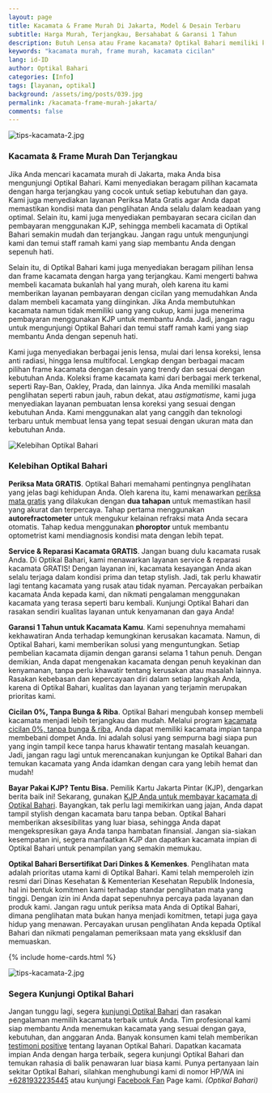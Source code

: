 ```yaml
---
layout: page
title: Kacamata & Frame Murah Di Jakarta, Model & Desain Terbaru
subtitle: Harga Murah, Terjangkau, Bersahabat & Garansi 1 Tahun
description: Butuh Lensa atau Frame kacamata? Optikal Bahari memiliki koleksi lengkap dengan harga terbaik. Segera kunjungi toko kami untuk penawaran eksklusif.
keywords: "kacamata murah, frame murah, kacamata cicilan"
lang: id-ID
author: Optikal Bahari
categories: [Info]
tags: [layanan, optikal]
background: /assets/img/posts/039.jpg
permalink: /kacamata-frame-murah-jakarta/
comments: false
---
```


<div class="card-deck mb-3">
    <div class="card shadow p-3 mb-5 bg-white rounded">
        <img
            itemprop="image" 
            src="{{"/assets/img/posts/periksa-mata/periksa-mata-gratis-optikal-bahari-5.jpg" | relative_url }}" 
            class="card-img-top"
            title="kacamata murah dan terjangkau"
            alt="tips-kacamata-2.jpg">
            <div class="card-body">
                <h3 class="card-title">
                    Kacamata & Frame Murah Dan Terjangkau
                </h3>
                <p class="card-text text-justify">
                    Jika Anda mencari kacamata murah di Jakarta, maka Anda bisa mengunjungi Optikal Bahari. Kami menyediakan beragam pilihan kacamata dengan harga terjangkau yang cocok untuk setiap kebutuhan dan gaya. Kami juga menyediakan layanan Periksa Mata Gratis agar Anda dapat memastikan kondisi mata dan penglihatan Anda selalu dalam keadaan yang optimal. Selain itu, kami juga menyediakan pembayaran secara cicilan dan pembayaran menggunakan KJP, sehingga membeli kacamata di Optikal Bahari semakin mudah dan terjangkau. Jangan ragu untuk mengunjungi kami dan temui staff ramah kami yang siap membantu Anda dengan sepenuh hati.
                </p>
                <p class="card-text text-justify">
                    Selain itu, di Optikal Bahari kami juga menyediakan beragam pilihan lensa dan frame kacamata dengan harga yang terjangkau. Kami mengerti bahwa membeli kacamata bukanlah hal yang murah, oleh karena itu kami memberikan layanan pembayaran dengan cicilan yang memudahkan Anda dalam membeli kacamata yang diinginkan. Jika Anda membutuhkan kacamata namun tidak memiliki uang yang cukup, kami juga menerima pembayaran menggunakan KJP untuk membantu Anda. Jadi, jangan ragu untuk mengunjungi Optikal Bahari dan temui staff ramah kami yang siap membantu Anda dengan sepenuh hati.
                </p>
                <p class="card-text text-justify">
                    Kami juga menyediakan berbagai jenis lensa, mulai dari lensa koreksi, lensa anti radiasi, hingga lensa multifocal. Lengkap dengan berbagai macam pilihan frame kacamata dengan desain yang trendy dan sesuai dengan kebutuhan Anda. Koleksi frame kacamata kami dari berbagai merk terkenal, seperti Ray-Ban, Oakley, Prada, dan lainnya. Jika Anda memiliki masalah penglihatan seperti rabun jauh, rabun dekat, atau <em>astigmatisme</em>, kami juga menyediakan layanan pembuatan lensa koreksi yang sesuai dengan kebutuhan Anda. Kami menggunakan alat yang canggih dan teknologi terbaru untuk membuat lensa yang tepat sesuai dengan ukuran mata dan kebutuhan Anda.
                </p>
            </div>
        </div>
    </div>

<div class="card-deck mb-3">
  <div class="card shadow p-3 mb-5 bg-white rounded">
    <img
        itemprop="image"
        data-src="/assets/img/posts/periksa-mata/periksa-mata-gratis-optikal-bahari-6.jpg"
        src="/assets/img/posts/periksa-mata/periksa-mata-gratis-optikal-bahari-6.jpg"
        class="card-img-top img-fluid"
        alt="Kelebihan Optikal Bahari" 
        title="Kelebihan Optikal Bahari"/>
    <div class="card-body">
      <h3 class="card-title">
        Kelebihan Optikal Bahari
      </h3>
            <p class="card-text text-justify">
                <strong>Periksa Mata GRATIS</strong>.
                    Optikal Bahari memahami pentingnya penglihatan yang jelas bagi kehidupan Anda. Oleh karena itu, kami menawarkan <a href="{{"/periksa-mata-gratis/" | relative_url }}" title="Periksa Mata Gratis">periksa mata gratis</a> yang dilakukan dengan <strong>dua tahapan</strong> untuk memastikan hasil yang akurat dan terpercaya. Tahap pertama menggunakan <strong>autorefractometer</strong> untuk mengukur kelainan refraksi mata Anda secara otomatis. Tahap kedua menggunakan <strong>phoroptor</strong> untuk membantu optometrist kami mendiagnosis kondisi mata dengan lebih tepat.
            </p>
            <p class="card-text text-justify">
                <strong>Service & Reparasi Kacamata GRATIS</strong>.
                    Jangan buang dulu kacamata rusak Anda. Di Optikal Bahari, kami menawarkan layanan service & reparasi kacamata GRATIS! Dengan layanan ini, kacamata kesayangan Anda akan selalu terjaga dalam kondisi prima dan tetap stylish. Jadi, tak perlu khawatir lagi tentang kacamata yang rusak
                    atau tidak nyaman. Percayakan perbaikan kacamata Anda kepada kami, dan nikmati pengalaman menggunakan kacamata yang terasa seperti baru kembali. Kunjungi Optikal Bahari dan rasakan sendiri kualitas layanan untuk kenyamanan dan gaya Anda!
            </p>
            <p class="card-text text-justify">
                <strong>Garansi 1 Tahun untuk Kacamata Kamu</strong>.
                    Kami sepenuhnya memahami kekhawatiran Anda terhadap kemungkinan kerusakan kacamata. Namun, di Optikal Bahari, kami memberikan solusi yang menguntungkan. Setiap pembelian kacamata dijamin dengan garansi selama 1 tahun penuh. Dengan demikian, Anda dapat mengenakan kacamata dengan penuh keyakinan dan kenyamanan, tanpa perlu khawatir tentang kerusakan atau masalah lainnya. Rasakan kebebasan dan kepercayaan diri dalam setiap langkah Anda, karena di Optikal Bahari, kualitas dan layanan yang terjamin merupakan prioritas kami.
            </p>
            <p class="card-text text-justify">
                <strong>Cicilan 0%, Tanpa Bunga & Riba</strong>.
                    Optikal Bahari mengubah konsep membeli kacamata menjadi lebih terjangkau dan mudah. Melalui program <a href="{{"/kacamata-cicilan/" | relative_url }}" title="kacamata cicilan 0%, tanpa bunga & riba">kacamata cicilan 0%, tanpa bunga & riba</a>, Anda dapat memiliki kacamata impian tanpa membebani dompet Anda. Ini adalah solusi yang sempurna bagi siapa pun yang ingin tampil kece tanpa harus khawatir tentang masalah keuangan. Jadi, jangan ragu lagi untuk merencanakan kunjungan ke Optikal Bahari dan temukan kacamata yang Anda idamkan dengan cara yang lebih hemat dan mudah!
            </p>
            <p class="card-text text-justify">
                <strong>Bayar Pakai KJP? Tentu Bisa.</strong>
                    Pemilik Kartu Jakarta Pintar (KJP), dengarkan berita baik ini! Sekarang, gunakan <a href="{{"/optikal-bahari-kjp-kartu-jakarta-pintar/" | relative_url }}" title="KJP Anda untuk membayar kacamata di Optikal Bahari">KJP Anda untuk membayar kacamata di Optikal Bahari</a>. Bayangkan, tak perlu lagi memikirkan uang jajan, Anda dapat tampil stylish dengan kacamata baru tanpa beban. Optikal Bahari memberikan aksesibilitas yang luar biasa, sehingga Anda dapat mengekspresikan gaya Anda tanpa hambatan finansial. Jangan sia-siakan kesempatan ini, segera manfaatkan KJP dan dapatkan kacamata impian di Optikal Bahari untuk penampilan yang semakin memukau.
            </p>
            <p class="card-text text-justify">
                <strong>Optikal Bahari Bersertifikat Dari Dinkes & Kemenkes</strong>.
                    Penglihatan mata adalah prioritas utama kami di Optikal Bahari. Kami telah memperoleh izin resmi dari Dinas Kesehatan & Kementerian Kesehatan Republik Indonesia, hal ini bentuk komitmen kami terhadap standar penglihatan mata yang tinggi. Dengan izin ini Anda dapat sepenuhnya percaya pada layanan dan produk kami. Jangan ragu untuk periksa mata Anda di Optikal Bahari, dimana penglihatan mata bukan hanya menjadi komitmen, tetapi juga gaya hidup yang menawan. Percayakan urusan penglihatan Anda kepada Optikal Bahari dan nikmati pengalaman pemeriksaan mata yang eksklusif dan memuaskan.
            </p>
        </div>
    </div>
</div>

{% include home-cards.html %}

<div class="card-deck mb-3">
  <div class="card shadow p-3 mb-5 bg-white rounded">
		  <img 
            itemprop="image"
            src="{{"/assets/img/posts/periksa-mata/periksa-mata-gratis-optikal-bahari-9.jpg" | relative_url }}" 
            class="card-img-top" 
            alt="tips-kacamata-2.jpg">
                <div class="card-body">
                    <h3 class="card-title">
                        Segera Kunjungi Optikal Bahari
                    </h3>
                        <p class="card-text text-justify">
                            Jangan tunggu lagi, segera <a href="{{"/lokasi" | relative_url }}" title="lokasi Optikal Bahari">kunjungi Optikal Bahari</a> dan rasakan pengalaman memilih kacamata terbaik untuk Anda. Tim profesional kami siap membantu Anda menemukan kacamata yang sesuai dengan gaya, kebutuhan, dan anggaran Anda. Banyak konsumen kami telah memberikan <a href="{{"/testimoni" | relative_url }}" title="testimoni positive">testimoni positive</a> tentang layanan Optikal Bahari. Dapatkan kacamata impian Anda dengan harga terbaik, segera kunjungi Optikal Bahari dan temukan rahasia di balik penawaran luar biasa kami. Punya pertanyaan lain sekitar Optikal Bahari, silahkan menghubungi kami di nomor HP/WA ini <a href="https://api.whatsapp.com/send?phone=6281932235445&text=Hallo%2C+saya+butuh+informasi+lebih+lanjut+mengenai+Optikal+Bahari" id="WhatsAppClick" class="WhatsAppCall" title="Call WhatsApp">+6281932235445</a> atau kunjungi <a href="https://www.facebook.com/optikalbahari" id="FBClick" title="Facebook Page Optikal Bahari" class="FacebookPage">Facebook Fan</a> Page kami. <em>(Optikal Bahari)</em>
                        </p>
                </div>
   </div>
</div>
